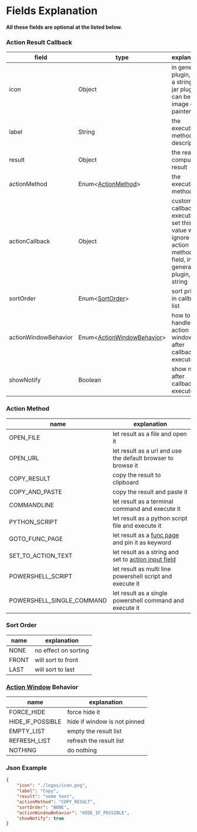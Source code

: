 # Fields Explanation

**All these fields are optional at the listed below.**

### Action Result Callback

| field                | type                                                  | explanation                                                                                                    | example            |
|----------------------|-------------------------------------------------------|----------------------------------------------------------------------------------------------------------------|--------------------|
| icon                 | Object                                                | in general plugin, it is a string, in jar plugin, it can be image or painter                                   | "./logos/icon.png" |
| label                | String                                                | the execution method description                                                                               | "Copy"             |
| result               | Object                                                | the real computed result                                                                                       |                    |
| actionMethod         | Enum<[ActionMethod](#action-method)>                  | the execution method                                                                                           | "COPY_RESULT"      |
| actionCallback       | Object                                                | customize callback execution, set this value will ignore action method field, in general plugin, it's a string |                    |
| sortOrder            | Enum<[SortOrder](#sort-order)>                        | sort priority in callback list                                                                                 | "NONE"             |
| actionWindowBehavior | Enum<[ActionWindowBehavior](#action-window-behavior)> | how to handle action window after callback executed                                                            | "HIDE_IF_POSSIBLE" |
| showNotify           | Boolean                                               | show notify after callback executed                                                                            | true               |

### Action Method

| name                      | explanation                                                                                             |
|---------------------------|---------------------------------------------------------------------------------------------------------|
| OPEN_FILE                 | let result as a file and open it                                                                        |
| OPEN_URL                  | let result as a url and use the default browser to browse it                                            |
| COPY_RESULT               | copy the result to clipboard                                                                            |
| COPY_AND_PASTE            | copy the result and paste it                                                                            |
| COMMANDLINE               | let result as a terminal command and execute it                                                         |
| PYTHON_SCRIPT             | let result as a python script file and execute it                                                       |
| GOTO_FUNC_PAGE            | let result as a [func page](conceptual_interpretation.md#func-page) and pin it as keyword               |
| SET_TO_ACTION_TEXT        | let result as a string and set to [action input field](conceptual_interpretation.md#action-input-field) |
| POWERSHELL_SCRIPT         | let result as multi line powershell script and execute it                                               |
| POWERSHELL_SINGLE_COMMAND | let result as a single powershell command and execute it                                                |

### Sort Order

| name  | explanation          |
|-------|----------------------|
| NONE  | no effect on sorting |
| FRONT | will sort to front   |
| LAST  | will sort to last    |

### [Action Window](conceptual_interpretation.md#action-window) Behavior

| name             | explanation                  |
|------------------|------------------------------|
| FORCE_HIDE       | force hide it                |
| HIDE_IF_POSSIBLE | hide if window is not pinned |
| EMPTY_LIST       | empty the result list        |
| REFRESH_LIST     | refresh the result list      |
| NOTHING          | do nothing                   |


### Json Example

```json
{
    "icon": "./logos/icon.png",
    "label": "Copy",
    "result": "some text",
    "actionMethod": "COPY_RESULT",
    "sortOrder": "NONE",
    "actionWindowBehavior": "HIDE_IF_POSSIBLE",
    "showNotify": true
}
```
